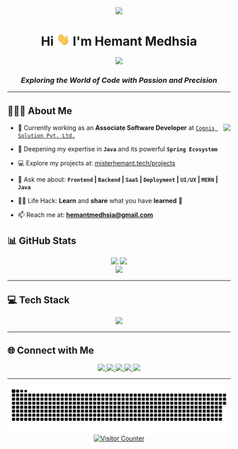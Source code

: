 <div align="center">
  <img src="https://readme-typing-svg.herokuapp.com?font=Fira+Code&duration=4000&pause=1000&color=00BFFF&center=true&vCenter=true&width=435&lines=Hi+I'm+Hemant+Medhsia;Welcome+to+my+GitHub+Profile;" />

  <h1>Hi <img src="https://raw.githubusercontent.com/ABSphreak/ABSphreak/master/gifs/Hi.gif" width="30px"> I'm <strong>Hemant Medhsia</strong></h1>
  <img src ="https://media.licdn.com/dms/image/v2/D4D16AQEmI2dbIpVzGA/profile-displaybackgroundimage-shrink_350_1400/B4DZavzMMyHwAc-/0/1746706155520?e=1756339200&v=beta&t=hU_swGUzn6xh7-r_FOdRIoMqBUUpXxTvMGD6C90kXaU" />
  <h3><em>Exploring the World of Code with Passion and Precision</em></h3>
</div>

---

<!-- About Me -->
## 👨🏻‍💻 About Me

<img height="290px" align="right" src="https://media.giphy.com/media/qgQUggAC3Pfv687qPC/giphy.gif" />

- 🔭 Currently working as an **Associate Software Developer** at [`Cognis Solution Pvt. Ltd.`](https://www.cognis.in)
  
- 🌱 Deepening my expertise in **`Java`** and its powerful **`Spring Ecosystem`**
  
- 💻 Explore my projects at: [misterhemant.tech/projects](https://www.misterhemant.tech/project)
  
- 💬 Ask me about: **`Frontend` | `Backend` | `SaaS` | `Deployment` | `UI/UX` | `MERN` | `Java`**
  
- 👨‍💻 Life Hack: **Learn** and **share** what you have **learned** 🎉
  
- 📫 Reach me at: **hemantmedhsia@gmail.com**

<!-- GitHub Stats -->
## 📊 GitHub Stats

<div align="center">
  <img src="https://github-readme-stats.vercel.app/api?username=HemantMedhsia&theme=radical&hide_border=true&include_all_commits=true&count_private=true" width="48%" />
  <img src="https://github-readme-streak-stats.herokuapp.com/?user=HemantMedhsia&theme=radical&hide_border=true" width="48%" />
  <br/>
  <img src="https://github-readme-stats.vercel.app/api/top-langs/?username=HemantMedhsia&theme=radical&hide_border=true&layout=compact" width="40%" />
</div>

---

<!-- Tech Stack -->
## 💻 Tech Stack

<p align="center">
  <img src="https://skillicons.dev/icons?i=appwrite,bootstrap,c,css,express,figma,firebase,graphql,html,java,javascript,jest,mongodb,mysql,nextjs,nginx,nodejs,postgres,postman,react,redux,sass,selenium,tailwind,typescript" />
</p>

---

<!-- Socials -->
## 🌐 Connect with Me

<p align="center">
  <a href="https://www.hackerrank.com/hemantmedhsia" target="_blank">
    <img src="https://img.shields.io/badge/HackerRank-2EC866?style=for-the-badge&logo=HackerRank&logoColor=white" />
  </a>
  <a href="https://auth.geeksforgeeks.org/user/hemantmedhsia" target="_blank">
    <img src="https://img.shields.io/badge/GeeksForGeeks-0F9D58?style=for-the-badge&logo=GeeksForGeeks&logoColor=white" />
  </a>
  <a href="https://facebook.com/hemantmedhsia" target="_blank">
    <img src="https://img.shields.io/badge/Facebook-1877F2?style=for-the-badge&logo=Facebook&logoColor=white" />
  </a>
  <a href="https://instagram.com/hemant_____g" target="_blank">
    <img src="https://img.shields.io/badge/Instagram-E4405F?style=for-the-badge&logo=Instagram&logoColor=white" />
  </a>
  <a href="https://linkedin.com/in/hemantmedhsia" target="_blank">
    <img src="https://img.shields.io/badge/LinkedIn-0077B5?style=for-the-badge&logo=LinkedIn&logoColor=white" />
  </a>
</p>

---

<!-- Snake Animation -->
<div align="center">
  <img src="https://github.com/HemantMedhsia/HemantMedhsia/blob/output/github-snake-dark.svg" alt="GitHub Activity Snake" />
</div>

<!-- Visitor Counter -->
<div align="center">
  <a href="https://github.com/HemantMedhsia">
    <img src="https://komarev.com/ghpvc/?username=HemantMedhsia&style=for-the-badge&color=brightgreen" alt="Visitor Counter" />
  </a>
</div>

